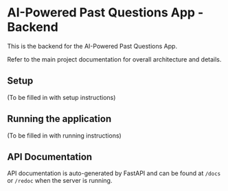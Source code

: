 # AI-Powered Past Questions App - Backend

This is the backend for the AI-Powered Past Questions App.

Refer to the main project documentation for overall architecture and details.

## Setup

(To be filled in with setup instructions)

## Running the application

(To be filled in with running instructions)

## API Documentation

API documentation is auto-generated by FastAPI and can be found at `/docs` or `/redoc` when the server is running.

